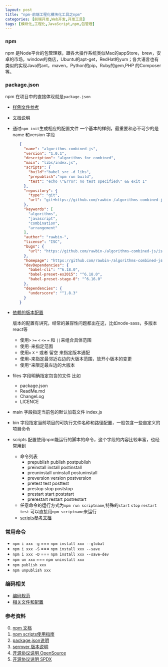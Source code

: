 ```yaml
---
layout: post
title: "npm-前端工程化模块化工具之npm"
categories: [前端开发,Web开发,开发工具]
tags: [模块化,工程化,JavaScript,npm,包管理]
---
```


### npm

npm 是Node平台的包管理器，跟各大操作系统类似Mac的appStore，brew，安卓的市场，window的商店，Ubuntu的apt-get，RedHat的yum；各大语言也有类似的实现Java的ant，maven，Python的pip，Ruby的gem,PHP 的Composer等。

### package.json

npm 在项目中的直接体现就是`package.json` 

+  [样例文件参考](https://registry.npmjs.org/npm/latest)

+  [文档说明](https://docs.npmjs.com/files/package.json)

+  通过`npm init`生成相应的配置文件 一个基本的样例，最重要和必不可少的是name 和version 字段

   ```json
      {
        "name": "algorithms-combined-js",
        "version": "1.0.1",
        "description": "algorithms for combined",
        "main": "libs/index.js",
        "scripts": {
          "build":"babel src -d libs",
          "prepublish":"npm run build",
          "test": "echo \"Error: no test specified\" && exit 1"
        },
        "repository": {
          "type": "git",
          "url": "git+https://github.com/rawbin-/algorithms-combined-js.git"
        },
        "keywords": [
          "algorithms",
          "javascript",
          "combination",
          "arrangement"
        ],
        "author": "rawbin-",
        "license": "ISC",
        "bugs": {
          "url": "https://github.com/rawbin-/algorithms-combined-js/issues"
        },
        "homepage": "https://github.com/rawbin-/algorithms-combined-js#readme",
        "devDependencies": {
          "babel-cli": "^6.18.0",
          "babel-preset-es2015": "^6.18.0",
          "babel-preset-stage-0": "^6.16.0"
        },
        "dependencies": {
          "underscore": "^1.8.3"
        }
      }
   ```

+  [依赖的版本配置](https://docs.npmjs.com/misc/semver)

      版本的配置有讲究，经常的兼容性问题都出在这，比如node-sass，多版本react等

   + 使用`>` `>=` `<` `<=` `=` 和 `||`来组合具体范围
   + 使用`-`来指定范围
   + 使用`x` `X` `*` 或者 留空 来指定版本通配
   + 使用`~`来指定最邻近右边的大版本范围，放开小版本的变更
   + 使用`^`来限定最左边的大版本

+  files 字段明确指定包含的文件 比如

   + package.json
   + ReadMe.md
   + ChangeLog
   + LICENCE

+  main 字段指定当前包的默认加载文件 index.js

+  bin 字段指定当前项目的可执行文件名称和路径配置，一般包含一些自定义的项目命令

+  scripts 配置使用npm能运行的脚本的命令，这个字段的内容比较丰富，也经常用到

   + 命令列表
     + prepublish publish postpublish
     + preinstall install postinstall
     + preuninstall uninstall postuninstall
     + preversion version postversion
     + pretest test posttest
     + prestop stop poststop
     + prestart start poststart
     + prerestart restart postrestart
   + 任意命令的运行方式为`npm run scriptname`,特殊的`start` `stop` `restart` `test` 可以直接用`npm scriptname`来运行
   + [scripts参考文档](https://docs.npmjs.com/misc/scripts)


###  常用命令

+ `npm i xxx -g` === `npm install xxx --global`
+ `npm i xxx -S` === `npm install xxx --save`
+ `npm i xxx -D` === `npm install xxx --save-dev`
+ `npm un xxx`  === `npm uninstall xxx`
+ `npm publish xxx`
+ `npm unpublish xxx`



### 编码相关

+ [编码规范](https://docs.npmjs.com/misc/coding-style)
+ [相关文件和配置](https://docs.npmjs.com/misc/developers)


### 参考资料

0. [npm 文档](https://docs.npmjs.com/)
1. [npm scripts使用指南](http://www.ruanyifeng.com/blog/2016/10/npm_scripts.html)
2. [package.json说明](https://docs.npmjs.com/files/package.json)
3. [sermver 版本说明](https://docs.npmjs.com/misc/semver)
4. [开源协议说明 OpenSource](https://opensource.org/licenses/alphabetical)
5. [开源协议说明 SPDX](https://spdx.org/licenses/)


